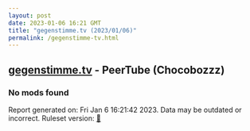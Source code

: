 ```yaml
---
layout: post
date: 2023-01-06 16:21 GMT
title: "gegenstimme.tv (2023/01/06)"
permalink: /gegenstimme-tv.html
---
```



## [gegenstimme.tv](https://gegenstimme.tv) - PeerTube (Chocobozzz)

### No mods found

Report generated on: Fri Jan  6 16:21:42 2023. Data may be outdated or incorrect.
Ruleset version: [🏀](/version-basketball)
